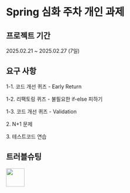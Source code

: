 # Spring 심화 주차 개인 과제
## 프로젝트 기간
2025.02.21 ~ 2025.02.27 (7일)
## 요구 사항

1-1. 코드 개선 퀴즈 - Early Return

1-2. 리팩토링 퀴즈 - 불필요한 if-else 피하기

1-3. 코드 개선 퀴즈 - Validation

2\. N+1 문제

3\. 테스트코드 연습

## 트러블슈팅
<a href="https://devlily-1.tistory.com/40" target="_blank">
<img src="https://github.com/user-attachments/assets/bf360d08-77b9-4cef-aee4-4f6828be7f51" width="50" height="50"/>

